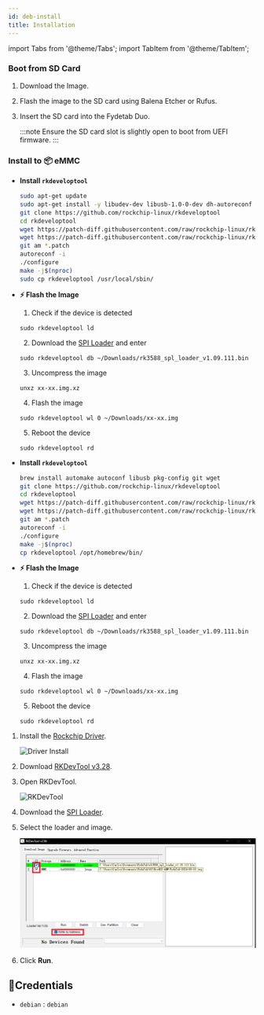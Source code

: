 ```yaml
---
id: deb-install
title: Installation
---
```


import Tabs from '@theme/Tabs';
import TabItem from '@theme/TabItem';

### Boot from SD Card

1. Download the Image.
2. Flash the image to the SD card using Balena Etcher or Rufus.
3. Insert the SD card into the Fydetab Duo.

   :::note
   Ensure the SD card slot is slightly open to boot from UEFI firmware.
   :::

### Install to 📦 eMMC


<Tabs>
  <TabItem value="linux" label="🐧 Linux (Debian/Ubuntu)">

- **Install `rkdeveloptool`**

  ```bash
  sudo apt-get update
  sudo apt-get install -y libudev-dev libusb-1.0-0-dev dh-autoreconf pkg-config libusb-1.0 build-essential git wget
  git clone https://github.com/rockchip-linux/rkdeveloptool
  cd rkdeveloptool
  wget https://patch-diff.githubusercontent.com/raw/rockchip-linux/rkdeveloptool/pull/73.patch
  wget https://patch-diff.githubusercontent.com/raw/rockchip-linux/rkdeveloptool/pull/85.patch
  git am *.patch
  autoreconf -i
  ./configure
  make -j$(nproc)
  sudo cp rkdeveloptool /usr/local/sbin/
  ```
-  **⚡ Flash the Image**

  
    1. Check if the device is detected
      
    ```
    sudo rkdeveloptool ld
    ```

    2. Download the [SPI Loader](/rk3588_spl_loader_v1.09.111.bin) and enter
    ```
    sudo rkdeveloptool db ~/Downloads/rk3588_spl_loader_v1.09.111.bin
    ```

    3. Uncompress the image

    ```
    unxz xx-xx.img.xz
    ```

    4. Flash the image

    ```
    sudo rkdeveloptool wl 0 ~/Downloads/xx-xx.img
    ```

    5. Reboot the device
    ```
    sudo rkdeveloptool rd
    ```

  </TabItem>
  
  <TabItem value="macos" label="🍏 macOS">

- **Install `rkdeveloptool`**
  ```bash
  brew install automake autoconf libusb pkg-config git wget
  git clone https://github.com/rockchip-linux/rkdeveloptool
  cd rkdeveloptool
  wget https://patch-diff.githubusercontent.com/raw/rockchip-linux/rkdeveloptool/pull/73.patch
  wget https://patch-diff.githubusercontent.com/raw/rockchip-linux/rkdeveloptool/pull/85.patch
  git am *.patch
  autoreconf -i
  ./configure
  make -j$(nproc)
  cp rkdeveloptool /opt/homebrew/bin/
  ```
-  **⚡ Flash the Image**

    1. Check if the device is detected
      
    ```
    sudo rkdeveloptool ld
    ```

    2. Download the [SPI Loader](/rk3588_spl_loader_v1.09.111.bin) and enter
    ```
    sudo rkdeveloptool db ~/Downloads/rk3588_spl_loader_v1.09.111.bin
    ```

    3. Uncompress the image

    ```
    unxz xx-xx.img.xz
    ```

    4. Flash the image

    ```
    sudo rkdeveloptool wl 0 ~/Downloads/xx-xx.img
    ```

    5. Reboot the device
    ```
    sudo rkdeveloptool rd
    ```
  </TabItem>

  <TabItem value="windows" label="🖥️ Windows">

1. Install the [Rockchip Driver](https://dl.khadas.com/products/edge2/tool/driver-assitant_v5.13.zip).

   ![Driver Install](/img/drvinstall.png)

2. Download [RKDevTool v3.28](https://dl.khadas.com/products/edge2/tool/rkdevtool_release_v3.28.zip).

3. Open RKDevTool.

   ![RKDevTool](/img/rkdevtool.png)

4. Download the [SPI Loader](/rk3588_spl_loader_v1.09.111.bin).

5. Select the loader and image.

   ![Select Image](https://github.com/LinuxDroidMaster/Fydetab-Duo-DroidMaster-wiki/raw/main/Images/Linux/BredOS/flashing_tool_config.png)

6. Click **Run**.

  </TabItem>
</Tabs>

## 🔑Credentials

- `debian` : `debian`
